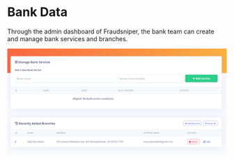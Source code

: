 # Bank Data

Through the admin dashboard of Fraudsniper, the bank team can create and manage bank services and branches.

![Bank Data](img/data.png "Bank Data")



